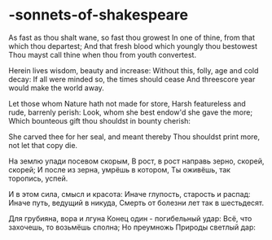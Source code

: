 # -sonnets-of-shakespeare

As fast as thou shalt wane, so fast thou growest
In one of thine, from that which thou departest;
And that fresh blood which youngly thou bestowest
Thou mayst call thine when thou from youth convertest.

Herein lives wisdom, beauty and increase:
Without this, folly, age and cold decay:
If all were minded so, the times should cease
And threescore year would make the world away.

Let those whom Nature hath not made for store,
Harsh featureless and rude, barrenly perish:
Look, whom she best endow'd she gave the more;
Which bounteous gift thou shouldst in bounty cherish:

She carved thee for her seal, and meant thereby
Thou shouldst print more, not let that copy die.

На землю упади посевом скорым,
В рост, в рост направь зерно, скорей, скорей;
И после из зерна, умрёшь в котором,
Ты оживёшь, так торопись, успей.

И в этом сила, смысл и красота:
Иначе глупость, старость и распад:
Иначе путь, ведущий в никуда,
Смерть от болезни лет так в шестьдесят.

Для грубияна, вора и лгуна
Конец один - погибельный удар:
Всё, что захочешь, то возьмёшь сполна;
Но преумножь Природы светлый дар:
